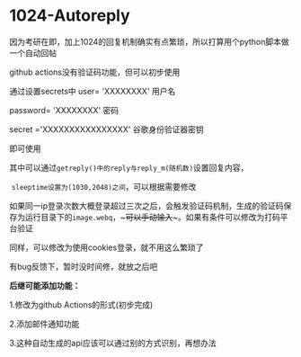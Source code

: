 # 1024-Autoreply

因为考研在即，加上1024的回复机制确实有点繁琐，所以打算用个python脚本做一个自动回帖 

github actions没有验证码功能，但可以初步使用

通过设置secrets中
user= 'XXXXXXXX'                   		用户名

password= 'XXXXXXXX'			     密码

secret ='XXXXXXXXXXXXXXXX'     谷歌身份验证器密钥

即可使用

其中可以通过`getreply()中的reply与reply_m(随机数)`设置回复内容，

​						`sleeptime设置为(1030,2048)之间`，可以根据需要修改

如果同一ip登录次数大概登录超过三次之后，会触发验证码机制，生成的验证码保存为运行目录下的`image.webq`，~~~可以手动输入~~~。如果有条件可以修改为打码平台验证

同样，可以修改为使用cookies登录，就不用这么繁琐了

有bug反馈下，暂时没时间修，就放之后吧

**后继可能添加功能：**

1.修改为github Actions的形式(初步完成)

2.添加邮件通知功能

3.这种自动生成的api应该可以通过别的方式识别，再想办法
